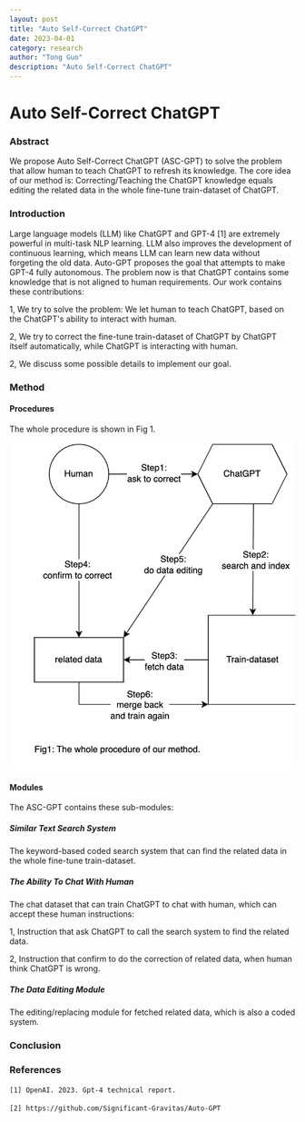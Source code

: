 ```yaml
---
layout: post
title: "Auto Self-Correct ChatGPT"
date: 2023-04-01
category: research
author: "Tong Guo"
description: "Auto Self-Correct ChatGPT"
---
```

# Auto Self-Correct ChatGPT

### Abstract

We propose Auto Self-Correct ChatGPT (ASC-GPT) to solve the problem that allow human to teach ChatGPT to refresh its knowledge. The core idea of our method is: Correcting/Teaching the ChatGPT knowledge equals editing the related data in the whole fine-tune train-dataset of ChatGPT.

### Introduction

Large language models (LLM) like ChatGPT and GPT-4 [1] are extremely powerful in multi-task NLP learning.
LLM also improves the development of continuous learning, which means LLM can learn new data without forgeting the old data.
Auto-GPT proposes the goal that attempts to make GPT-4 fully autonomous.
The problem now is that ChatGPT contains some knowledge that is not aligned to human requirements.
Our work contains these contributions:

1, We try to solve the problem: We let human to teach ChatGPT, based on the ChatGPT's ability to interact with human.

2, We try to correct the fine-tune train-dataset of ChatGPT by ChatGPT itself automatically, while ChatGPT is interacting with human.

2, We discuss some possible details to implement our goal.

### Method

#### Procedures

The whole procedure is shown in Fig 1.

![fig1](/assets/png/self-correct-chatgpt/fig1.png)

#### Modules

The ASC-GPT contains these sub-modules:

##### Similar Text Search System

The keyword-based coded search system that can find the related data in the whole fine-tune train-dataset.

##### The Ability To Chat With Human

The chat dataset that can train ChatGPT to chat with human, which can accept these human instructions: 

1, Instruction that ask ChatGPT to call the search system to find the related data. 

2, Instruction that confirm to do the correction of related data, when human think ChatGPT is wrong.

##### The Data Editing Module

The editing/replacing module for fetched related data, which is also a coded system. 

### Conclusion


### References

```
[1] OpenAI. 2023. Gpt-4 technical report.

[2] https://github.com/Significant-Gravitas/Auto-GPT


```

 
